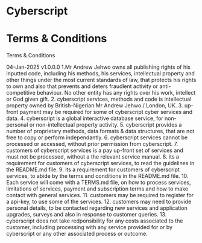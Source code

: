 # Cyberscript
# Terms & Conditions

Terms & Conditions

04-Jan-2025
v1.0.0.0
1.Mr Andrew Jehwo owns all publishing rights of his inputted code, including his methods, his services, intellectual property and other things under the most current standards of law, that protects his rights to own and also that prevents and deters fraudlent activity or anti-competitive behaviour. No other entity has any rights over his work, intellect or God given gift.
2. cyberscript services, methods and code is intellectual property owned by British-Nigerian Mr Andrew Jehwo / London, UK.
3. up-front payment may be required for some of cyberscript cyber services and data.
4. cyberscript is a global interactive database service, for non-personal or non-intellectual property activity.
5. cyberscript provides a number of proprietary methods, data formats & data structures, that are not free to copy or perform independantly.
6. cyberscript services cannot be processed or accessed, without prior permission from cyberscript.
7. customers of cyberscript services is a pay up-front set of services and must not be processed, without a the relevant service manual.
8. its a requirement for customers of cyberscript services, to read the guidelines in the README.md file.
9. its a requirement for customers of cyberscript services, to abide by the terms and conditions in the README.md file.
10. Each service will come with a TERMS.md file, on how to process services, limitations of services, payment and subscription terms and how to make contact with general services.
11. customers may be required to register for a api-key, to use some of the services.
12. customers may need to provide personal details, to be contacted regarding new services and application upgrades, surveys and also in response to customer queries.
13. cyberscript does not take redponsibility for any costs associated to the customer, including processing with any service provided for or by cyberscript or any other associated process or outcome.
